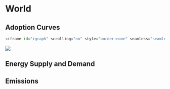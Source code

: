 



# World 
  

## Adoption Curves


```python
<iframe id="igraph" scrolling="no" style="border:none" seamless="seamless" src= "demand-baseline-" + iea_region_list[i].replace(" ","") + ".html" height="500" width="150%"></iframe>
```

<img src="('demand-pathway-World.html',)" />  

## Energy Supply and Demand
  

## Emissions
